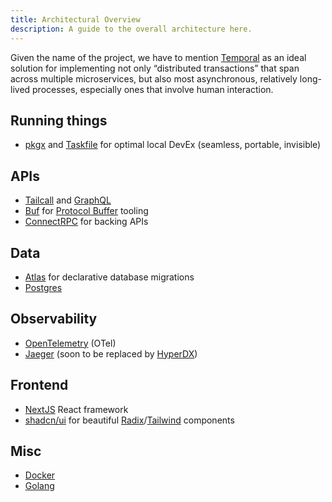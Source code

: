 ```yaml
---
title: Architectural Overview
description: A guide to the overall architecture here.
---
```


Given the name of the project, we have to mention [Temporal][temporal] as an ideal solution for implementing not only “distributed transactions” that span across multiple microservices, but also most asynchronous, relatively long-lived processes, especially ones that involve human interaction.

## Running things

- [pkgx][pkgx] and [Taskfile][taskfile] for optimal local DevEx (seamless, portable, invisible)

## APIs

- [Tailcall][tailcall] and [GraphQL][graphql]
- [Buf][buf] for [Protocol Buffer][protobuf] tooling
- [ConnectRPC][connect] for backing APIs

## Data

- [Atlas][atlas] for declarative database migrations
- [Postgres][postgres]

## Observability

- [OpenTelemetry][otel] (OTel)
- [Jaeger][jaeger] (soon to be replaced by [HyperDX][hyperdx])

## Frontend

- [NextJS][nextjs] React framework
- [shadcn/ui][shadcn-ui] for beautiful [Radix][radix]/[Tailwind][tailwind] components

## Misc

- [Docker][docker]
- [Golang][golang]

[atlas]: https://atlasgo.io/
[buf]: https://buf.build/
[connect]: https://connectrpc.com/
[docker]: https://www.docker.com/
[golang]: https://go.dev/
[graphql]: https://graphql.org/
[hyperdx]: https://www.hyperdx.io/
[jaeger]: https://www.jaegertracing.io/
[nextjs]: https://nextjs.org/
[otel]: https://opentelemetry.io/
[postgres]: https://www.postgresql.org/
[pkgx]: https://pkgx.sh/
[protobuf]: https://protobuf.dev/
[radix]: https://www.radix-ui.com/
[shadcn-ui]: https://ui.shadcn.com/
[tailcall]: https://tailcall.run/
[tailwind]: https://tailwindcss.com/
[taskfile]: https://taskfile.dev/
[temporal]: https://temporal.io/
